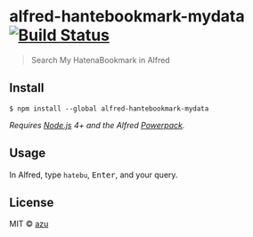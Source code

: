 # alfred-hantebookmark-mydata [![Build Status](https://travis-ci.org/azu/alfred-hantebookmark-mydata.svg?branch=master)](https://travis-ci.org/azu/alfred-hantebookmark-mydata)

> Search My HatenaBookmark in Alfred


## Install

```
$ npm install --global alfred-hantebookmark-mydata
```

*Requires [Node.js](https://nodejs.org) 4+ and the Alfred [Powerpack](https://www.alfredapp.com/powerpack/).*


## Usage

In Alfred, type `hatebu`, <kbd>Enter</kbd>, and your query.


## License

MIT © [azu](http://efcl.info)
